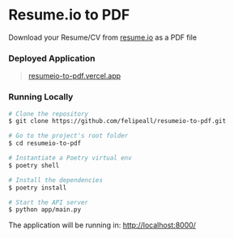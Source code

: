# Resume.io to PDF

Download your Resume/CV from [resume.io](https://resume.io) as a PDF file

### Deployed Application

> [resumeio-to-pdf.vercel.app](https://resumeio-to-pdf.vercel.app/)

### Running Locally

````bash
# Clone the repository
$ git clone https://github.com/felipeall/resumeio-to-pdf.git

# Go to the project's root folder
$ cd resumeio-to-pdf

# Instantiate a Poetry virtual env
$ poetry shell

# Install the dependencies
$ poetry install

# Start the API server
$ python app/main.py
````
The application will be running in: [http://localhost:8000/](http://localhost:8000/)
